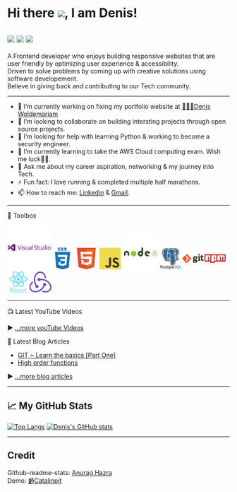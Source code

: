 # Hi there <img src="https://raw.githubusercontent.com/MartinHeinz/MartinHeinz/master/wave.gif" width="30px" Hieght="30px" >, I am Denis!
## <img src="https://img.shields.io/github/stars/damewold?style=social"> <img src="https://img.shields.io/github/followers/damewold?style=social"> <img src="https://img.shields.io/twitter/follow/wolde_ai?style=social" > 

A Frontend developer who enjoys building responsive websites that are user friendly by optimizing user experience & accessibility.<br/>
Driven to solve problems by coming up with creative solutions using software developement.<br/>
Believe in giving back and contributing to our Tech community.

---

- 🔭 I’m currently working on fixing my portfolio website at [👨🏾‍💻Denis Woldemariam](https://wolde.dev/#/)
- 👯 I’m looking to collaborate on building intersting projects through open source projects.
- 🤔 I’m looking for help with learning Python & working to become a security engineer.
- 🌱 I’m currently learning to take the AWS Cloud computing exam. Wish me luck🤞🏾.
- 💬 Ask me about my career aspiration, networking & my journey into Tech.
- ⚡ Fun fact: I love running & completed multiple half marathons.
- 📫 How to reach me: [Linkedin](https://www.linkedin.com/in/denis-woldemariam/) & <a href="https://mail.google.com/mail/u/0/?fs=1&tf=cm&source=mailto&to=damewold@gmail.com" target="_blank">Gmail</a>.


---

🧰 Toolbox

<img src="https://github.com/devicons/devicon/blob/master/icons/visualstudio/visualstudio-plain-wordmark.svg" alt="VS Code" width="100" height="100"/><img src="https://github.com/devicons/devicon/blob/master/icons/css3/css3-plain-wordmark.svg" alt="CSS" width="50" height="50"/> <img src="https://github.com/devicons/devicon/blob/master/icons/html5/html5-original.svg" alt="HTML" width="50" height="50"/> <img src="https://github.com/devicons/devicon/blob/master/icons/javascript/javascript-original.svg" alt="JavaScript" width="50" height="50"/> <img src="https://github.com/devicons/devicon/blob/master/icons/nodejs/nodejs-original-wordmark.svg" alt="NodeJS" width="80" height="80"/> <img src="https://github.com/devicons/devicon/blob/master/icons/postgresql/postgresql-original-wordmark.svg" alt="PostgreSQL" width="50" height="50"/><img src="https://github.com/devicons/devicon/blob/master/icons/git/git-original-wordmark.svg" alt="Git" width="50" height="50"/><img src="https://github.com/devicons/devicon/blob/master/icons/npm/npm-original-wordmark.svg" alt="npm" width="50" height="50"/><img src="https://github.com/devicons/devicon/blob/master/icons/react/react-original-wordmark.svg" alt="react" width="50" height="50"/><img src="https://github.com/devicons/devicon/blob/master/icons/redux/redux-original.svg" alt="redux" width="50" height="50"/> 

---

📺 Latest YouTube Videos

<!-- YOUTUBE-VIDEOS-LIST:START -->

<!-- YOUTUBE-VIDEOS-LIST:END -->
▶ [...more youTube Videos](https://www.youtube.com/channel/UCozdT-rvs13ScaSMKxCcxdA)

📘 Latest Blog Articles
<!-- BLOG-POST-LIST:START -->
- [GIT ~ Learn  the basics [Part One]](https://community.codenewbie.org/wolde_ai/git-learn-the-basics-part-one-1f6b)
- [High order functions](https://community.codenewbie.org/wolde_ai/high-order-functions-4lhf)
<!-- BLOG-POST-LIST:END -->
▶ [...more blog articles](https://dev.to/wolde_ai)

---

## &#x1f4c8; My GitHub Stats


[![Top Langs](https://github-readme-stats.vercel.app/api/top-langs/?username=damewold&theme=merko)](https://github.com/anuraghazra/github-readme-stats) [![Denis's GitHub stats](https://github-readme-stats.vercel.app/api?username=damewold&theme=merko)](https://github.com/anuraghazra/github-readme-stats)

---
## Credit

Github-readme-stats: [Anurag Hazra](https://github.com/anuraghazra)<br/>
Demo: [📹Catalinpit](https://www.youtube.com/watch?v=p5hf8i-OzlQ&list=PL4tJdkBbj_XXJgwJsoF9lIsbsZzP_qI9T&index=33) 


<!--
**damewold/damewold** is a ✨ _special_ ✨ repository because its `README.md` (this file) appears on your GitHub profile.

Here are some ideas to get you started:

- 🔭 I’m currently working on ...
- 🌱 I’m currently learning ...
- 👯 I’m looking to collaborate on ...
- 🤔 I’m looking for help with ...
- 💬 Ask me about ...
- 📫 How to reach me: ...
- 😄 Pronouns: ...
- ⚡ Fun fact: ...
-->
